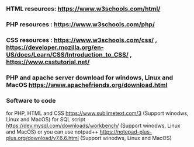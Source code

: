 ### HTML resources: https://www.w3schools.com/html/

### PHP resources : https://www.w3schools.com/php/   

### CSS resources : https://www.w3schools.com/css/ , https://developer.mozilla.org/en-US/docs/Learn/CSS/Introduction_to_CSS/ , https://www.csstutorial.net/
                    

### PHP and apache server download for windows, Linux and MacOS https://www.apachefriends.org/download.html

### Software to code
for PHP, HTML and CSS https://www.sublimetext.com/3 (Support winodws, Linux and MacOS)
for SQL script https://dev.mysql.com/downloads/workbench/ (Support winodws, Linux and MacOS)
or you can use notpad++ https://notepad-plus-plus.org/download/v7.6.6.html (Support winodws, Linux and MacOS)
